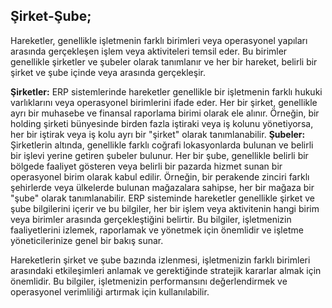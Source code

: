 
## Şirket-Şube;

Hareketler, genellikle işletmenin farklı birimleri veya operasyonel yapıları arasında gerçekleşen işlem veya aktiviteleri temsil eder. 
Bu birimler genellikle şirketler ve şubeler olarak tanımlanır ve her bir hareket, belirli bir şirket ve şube içinde veya arasında gerçekleşir.

**Şirketler:** ERP sistemlerinde hareketler genellikle bir işletmenin farklı hukuki varlıklarını veya operasyonel birimlerini ifade eder. 
Her bir şirket, genellikle ayrı bir muhasebe ve finansal raporlama birimi olarak ele alınır. 
Örneğin, bir holding şirketi bünyesinde birden fazla iştiraki veya iş kolunu yönetiyorsa, her bir iştirak veya iş kolu ayrı bir "şirket" olarak tanımlanabilir.
**Şubeler:** Şirketlerin altında, genellikle farklı coğrafi lokasyonlarda bulunan ve belirli bir işlevi yerine getiren şubeler bulunur. 
Her bir şube, genellikle belirli bir bölgede faaliyet gösteren veya belirli bir pazarda hizmet sunan bir operasyonel birim olarak kabul edilir. 
Örneğin, bir perakende zinciri farklı şehirlerde veya ülkelerde bulunan mağazalara sahipse, her bir mağaza bir "şube" olarak tanımlanabilir.
ERP sisteminde hareketler genellikle şirket ve şube bilgilerini içerir ve bu bilgiler, her bir işlem veya aktivitenin hangi birim veya birimler arasında gerçekleştiğini belirtir. 
Bu bilgiler, işletmenizin faaliyetlerini izlemek, raporlamak ve yönetmek için önemlidir ve işletme yöneticilerinize genel bir bakış sunar.

Hareketlerin şirket ve şube bazında izlenmesi, işletmenizin farklı birimleri arasındaki etkileşimleri anlamak ve gerektiğinde stratejik kararlar almak için önemlidir. 
Bu bilgiler, işletmenizin performansını değerlendirmek ve operasyonel verimliliği artırmak için kullanılabilir.